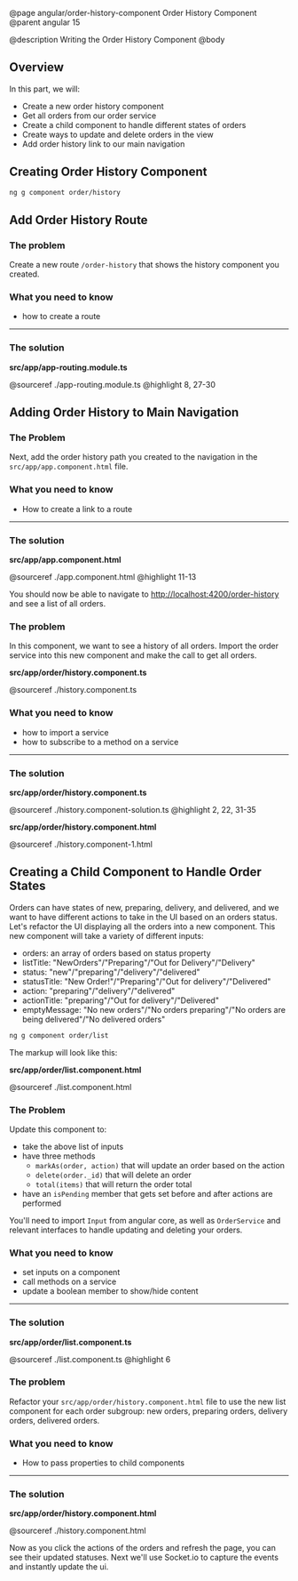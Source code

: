 @page angular/order-history-component Order History Component
@parent angular 15

@description Writing the Order History Component
@body

## Overview

In this part, we will:

- Create a new order history component
- Get all orders from our order service
- Create a child component to handle different states of orders
- Create ways to update and delete orders in the view
- Add order history link to our main navigation

## Creating Order History Component

```bash
ng g component order/history
```
## Add Order History Route

### The problem

Create a new route `/order-history` that shows the history component you created. 

### What you need to know

- how to create a route

---

### The solution

__src/app/app-routing.module.ts__

@sourceref ./app-routing.module.ts
@highlight 8, 27-30


## Adding Order History to Main Navigation

### The Problem

Next, add the order history path you created to the navigation in the `src/app/app.component.html` file.

### What you need to know

- How to create a link to a route

---

### The solution

__src/app/app.component.html__

@sourceref ./app.component.html
@highlight 11-13

You should now be able to navigate to <a href="http://localhost:4200/order-history" target="_blank">http://localhost:4200/order-history</a> and see a list of all orders. 

### The problem

In this component, we want to see a history of all orders. Import the order service into this new component and make the call to get all orders.

__src/app/order/history.component.ts__

@sourceref ./history.component.ts

### What you need to know

- how to import a service
- how to subscribe to a method on a service 

---

### The solution

__src/app/order/history.component.ts__

@sourceref ./history.component-solution.ts
@highlight 2, 22, 31-35


__src/app/order/history.component.html__

@sourceref ./history.component-1.html

## Creating a Child Component to Handle Order States

Orders can have states of new, preparing, delivery, and delivered, and we want to have different actions to take in the UI based on an orders status. Let's refactor the UI displaying all the orders into a new component. This new component will take a variety of different inputs: 
- orders: an array of orders based on status property
- listTitle: "NewOrders"/"Preparing"/"Out for Delivery"/"Delivery"
- status: "new"/"preparing"/"delivery"/"delivered"
- statusTitle: "New Order!"/"Preparing"/"Out for delivery"/"Delivered"
- action: "preparing"/"delivery"/"delivered"
- actionTitle: "preparing"/"Out for delivery"/"Delivered"
- emptyMessage: "No new orders"/"No orders preparing"/"No orders are being delivered"/"No delivered orders"

```bash
ng g component order/list
```

The markup will look like this:

__src/app/order/list.component.html__

@sourceref ./list.component.html

### The Problem

Update this component to:
- take the above list of inputs
- have three methods
  - `markAs(order, action)` that will update an order based on the action
  - `delete(order._id)` that will delete an order
  - `total(items)` that will return the order total
- have an `isPending` member that gets set before and after actions are performed
  
You'll need to import `Input` from angular core, as well as `OrderService` and relevant interfaces to handle updating and deleting your orders.

### What you need to know

- set inputs on a component
- call methods on a service
- update a boolean member to show/hide content
  
---

### The solution

__src/app/order/list.component.ts__

@sourceref ./list.component.ts
@highlight 6

### The problem

Refactor your `src/app/order/history.component.html` file to use the new list component for each order subgroup: new orders, preparing orders, delivery orders, delivered orders.


### What you need to know

- How to pass properties to child components

---

### The solution

__src/app/order/history.component.html__

@sourceref ./history.component.html


Now as you click the actions of the orders and refresh the page, you can see their updated statuses. Next we'll use Socket.io to capture the events and instantly update the ui.
